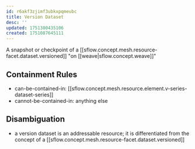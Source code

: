 ```yaml
---
id: r6akf3zjimf3ubkxpqmeubc
title: Version Dataset
desc: ''
updated: 1751300435106
created: 1751087645111
---
```


A snapshot or checkpoint of a [[sflow.concept.mesh.resource-facet.dataset.versioned]] "on [[weave|sflow.concept.weave]]"

## Containment Rules

- can-be-contained-in: [[sflow.concept.mesh.resource.element.v-series-dataset-series]]
- cannot-be-contained-in: anything else

## Disambiguation

- a version dataset is an addressable resource; it is differentiated from the concept of a [[sflow.concept.mesh.resource-facet.dataset.versioned]]